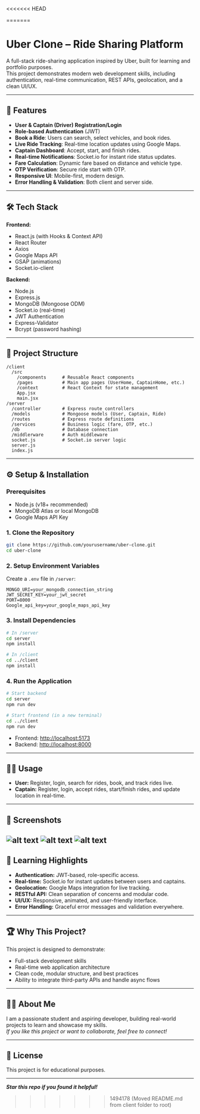 <<<<<<< HEAD

=======
# Uber Clone – Ride Sharing Platform

A full-stack ride-sharing application inspired by Uber, built for learning and portfolio purposes.  
This project demonstrates modern web development skills, including authentication, real-time communication, REST APIs, geolocation, and a clean UI/UX.

---

## 🚀 Features

- **User & Captain (Driver) Registration/Login**
- **Role-based Authentication** (JWT)
- **Book a Ride**: Users can search, select vehicles, and book rides.
- **Live Ride Tracking**: Real-time location updates using Google Maps.
- **Captain Dashboard**: Accept, start, and finish rides.
- **Real-time Notifications**: Socket.io for instant ride status updates.
- **Fare Calculation**: Dynamic fare based on distance and vehicle type.
- **OTP Verification**: Secure ride start with OTP.
- **Responsive UI**: Mobile-first, modern design.
- **Error Handling & Validation**: Both client and server side.

---

## 🛠️ Tech Stack

**Frontend:**
- React.js (with Hooks & Context API)
- React Router
- Axios
- Google Maps API
- GSAP (animations)
- Socket.io-client

**Backend:**
- Node.js
- Express.js
- MongoDB (Mongoose ODM)
- Socket.io (real-time)
- JWT Authentication
- Express-Validator
- Bcrypt (password hashing)

---

## 📁 Project Structure

```
/client
  /src
    /components      # Reusable React components
    /pages           # Main app pages (UserHome, CaptainHome, etc.)
    /context         # React Context for state management
    App.jsx
    main.jsx
/server
  /controller        # Express route controllers
  /models            # Mongoose models (User, Captain, Ride)
  /routes            # Express route definitions
  /services          # Business logic (fare, OTP, etc.)
  /db                # Database connection
  /middlerware       # Auth middleware
  socket.js          # Socket.io server logic
  server.js
  index.js
```

---

## ⚙️ Setup & Installation

### Prerequisites

- Node.js (v18+ recommended)
- MongoDB Atlas or local MongoDB
- Google Maps API Key

### 1. Clone the Repository

```bash
git clone https://github.com/yourusername/uber-clone.git
cd uber-clone
```

### 2. Setup Environment Variables

Create a `.env` file in `/server`:

```
MONGO_URI=your_mongodb_connection_string
JWT_SECRET_KEY=your_jwt_secret
PORT=8000
Google_api_key=your_google_maps_api_key
```

### 3. Install Dependencies

```bash
# In /server
cd server
npm install

# In /client
cd ../client
npm install
```

### 4. Run the Application

```bash
# Start backend
cd server
npm run dev

# Start frontend (in a new terminal)
cd ../client
npm run dev
```

- Frontend: [http://localhost:5173](http://localhost:5173)
- Backend: [http://localhost:8000](http://localhost:8000)

---

## 🧑‍💻 Usage

- **User:** Register, login, search for rides, book, and track rides live.
- **Captain:** Register, login, accept rides, start/finish rides, and update location in real-time.

---

## 📸 Screenshots

![alt text](image-1.png)
![alt text](image-2.png)
![alt text](image-3.png)
---

## 📝 Learning Highlights

- **Authentication:** JWT-based, role-specific access.
- **Real-time:** Socket.io for instant updates between users and captains.
- **Geolocation:** Google Maps integration for live tracking.
- **RESTful API:** Clean separation of concerns and modular code.
- **UI/UX:** Responsive, animated, and user-friendly interface.
- **Error Handling:** Graceful error messages and validation everywhere.

---

## 🏆 Why This Project?

This project is designed to demonstrate:
- Full-stack development skills
- Real-time web application architecture
- Clean code, modular structure, and best practices
- Ability to integrate third-party APIs and handle async flows

---

## 🙋‍♂️ About Me

I am a passionate student and aspiring developer, building real-world projects to learn and showcase my skills.  
_If you like this project or want to collaborate, feel free to connect!_

---

## 📄 License

This project is for educational purposes.

---

**_Star this repo if you found it helpful!_**
>>>>>>> 1494178 (Moved README.md from client folder to root)
